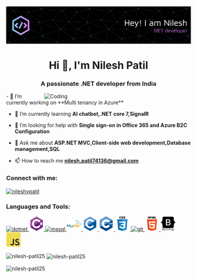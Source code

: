 ![MasterHead](https://github.com/nilesh-patil25/nilesh-patil25/blob/main/Github-Header2.png)
<h1 align="center">Hi 👋, I'm Nilesh Patil</h1>
<h3 align="center">A passionate .NET developer from India</h3>
<img  align="right" alt="Coding" width="400" src="https://media4.giphy.com/media/qgQUggAC3Pfv687qPC/giphy.gif?cid=ecf05e477tmr62i3i5knq8kodc3yo8ukjem6l2wuz2gbmz4m&rid=giphy.gif&ct=g">
- 🔭 I’m currently working on **Multi tenancy in Azure**

- 🌱 I’m currently learning **AI chatbot,.NET core 7,SignalR**

- 🤝 I’m looking for help with **Single sign-on in Office 365 and Azure B2C Configuration**

- 💬 Ask me about **ASP.NET MVC,Client-side web development,Database management,SQL**

- 📫 How to reach me **nilesh.patil74136@gmail.com**

<h3 align="left">Connect with me:</h3>
<p align="left">
<a href="https://linkedin.com/in/nileshvpatil" target="blank"><img align="center" src="https://raw.githubusercontent.com/rahuldkjain/github-profile-readme-generator/master/src/images/icons/Social/linked-in-alt.svg" alt="nileshvpatil" height="30" width="40" /></a>
</p>

<h3 align="left">Languages and Tools:</h3>
<p align="left">  <a href="https://dotnet.microsoft.com/" target="_blank" rel="noreferrer"> <img src="https://encrypted-tbn0.gstatic.com/images?q=tbn:ANd9GcTKpj3FjibyNQiYC9uKDIXijm4dKtrX1Fhcm4sTHDMkfA&s" alt="dotnet" width="40" height="40"/> </a> <a href="https://www.w3schools.com/cs/" target="_blank" rel="noreferrer"> <img src="https://raw.githubusercontent.com/devicons/devicon/master/icons/csharp/csharp-original.svg" alt="csharp" width="40" height="40"/> </a>  <a href="https://www.microsoft.com/en-us/sql-server" target="_blank" rel="noreferrer"> <img src="https://www.svgrepo.com/show/303229/microsoft-sql-server-logo.svg" alt="mssql" width="40" height="40"/> </a> <a href="https://www.mysql.com/" target="_blank" rel="noreferrer"> <img src="https://raw.githubusercontent.com/devicons/devicon/master/icons/mysql/mysql-original-wordmark.svg" alt="mysql" width="40" height="40"/> </a><a href="https://www.cprogramming.com/" target="_blank" rel="noreferrer"> <img src="https://raw.githubusercontent.com/devicons/devicon/master/icons/c/c-original.svg" alt="c" width="40" height="40"/> </a> <a href="https://www.w3schools.com/cpp/" target="_blank" rel="noreferrer"> <img src="https://raw.githubusercontent.com/devicons/devicon/master/icons/cplusplus/cplusplus-original.svg" alt="cplusplus" width="40" height="40"/> </a> <a href="https://www.w3schools.com/css/" target="_blank" rel="noreferrer"> <img src="https://raw.githubusercontent.com/devicons/devicon/master/icons/css3/css3-original-wordmark.svg" alt="css3" width="40" height="40"/> </a> <a href="https://git-scm.com/" target="_blank" rel="noreferrer"> <img src="https://www.vectorlogo.zone/logos/git-scm/git-scm-icon.svg" alt="git" width="40" height="40"/> </a> <a href="https://www.w3.org/html/" target="_blank" rel="noreferrer"> <img src="https://raw.githubusercontent.com/devicons/devicon/master/icons/html5/html5-original-wordmark.svg" alt="html5" width="40" height="40"/> </a><a href="https://getbootstrap.com" target="_blank" rel="noreferrer"> <img src="https://raw.githubusercontent.com/devicons/devicon/master/icons/bootstrap/bootstrap-plain-wordmark.svg" alt="bootstrap" width="40" height="40"/> </a> <a href="https://developer.mozilla.org/en-US/docs/Web/JavaScript" target="_blank" rel="noreferrer"> <img src="https://raw.githubusercontent.com/devicons/devicon/master/icons/javascript/javascript-original.svg" alt="javascript" width="40" height="40"/> </a> </p>

<p><img align="left" src="https://github-readme-stats.vercel.app/api/top-langs?username=nilesh-patil25&show_icons=true&locale=en&layout=compact" alt="nilesh-patil25" /></p>

<p>&nbsp;<img align="center" src="https://github-readme-stats.vercel.app/api?username=nilesh-patil25&show_icons=true&locale=en" alt="nilesh-patil25" /></p>

<p><img align="center" src="https://github-readme-streak-stats.herokuapp.com/?user=nilesh-patil25&" alt="nilesh-patil25" /></p>
